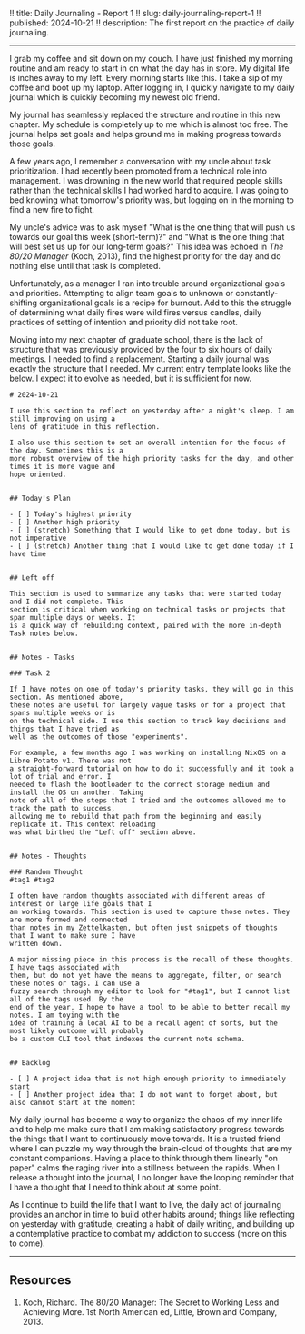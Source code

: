 !! title: Daily Journaling - Report 1
!! slug: daily-journaling-report-1
!! published: 2024-10-21
!! description: The first report on the practice of daily journaling.

---

I grab my coffee and sit down on my couch. I have just finished my morning routine and am ready to
start in on what the day has in store. My digital life is inches away to my left. Every morning
starts like this. I take a sip of my coffee and boot up my laptop. After logging in, I quickly
navigate to my daily journal which is quickly becoming my newest old friend.

My journal has seamlessly replaced the structure and routine in this new chapter. My schedule is
completely up to me which is almost too free. The journal helps set goals and helps ground me in
making progress towards those goals.

A few years ago, I remember a conversation with my uncle about task prioritization. I had recently
been promoted from a technical role into management. I was drowning in the new world that required
people skills rather than the technical skills I had worked hard to acquire. I was going to bed
knowing what tomorrow's priority was, but logging on in the morning to find a new fire to fight. 

My uncle's advice was to ask myself "What is the one thing that will push us towards our goal this
week (short-term)?" and "What is the one thing that will best set us up for our long-term goals?"
This idea was echoed in _The 80/20 Manager_ (Koch, 2013), find the highest priority for the day and
do nothing else until that task is completed.

Unfortunately, as a manager I ran into trouble around organizational goals and priorities.
Attempting to align team goals to unknown or constantly-shifting organizational goals is a recipe
for burnout. Add to this the struggle of determining what daily fires were wild fires versus
candles, daily practices of setting of intention and priority did not take root.

Moving into my next chapter of graduate school, there is the lack of structure that was previously
provided by the four to six hours of daily meetings. I needed to find a replacement. Starting a
daily journal was exactly the structure that I needed. My current entry template looks like the
below. I expect it to evolve as needed, but it is sufficient for now.

```
# 2024-10-21

I use this section to reflect on yesterday after a night's sleep. I am still improving on using a
lens of gratitude in this reflection.

I also use this section to set an overall intention for the focus of the day. Sometimes this is a
more robust overview of the high priority tasks for the day, and other times it is more vague and
hope oriented.


## Today's Plan

- [ ] Today's highest priority
- [ ] Another high priority
- [ ] (stretch) Something that I would like to get done today, but is not imperative
- [ ] (stretch) Another thing that I would like to get done today if I have time


## Left off

This section is used to summarize any tasks that were started today and I did not complete. This
section is critical when working on technical tasks or projects that span multiple days or weeks. It
is a quick way of rebuilding context, paired with the more in-depth Task notes below.


## Notes - Tasks

### Task 2

If I have notes on one of today's priority tasks, they will go in this section. As mentioned above,
these notes are useful for largely vague tasks or for a project that spans multiple weeks or is
on the technical side. I use this section to track key decisions and things that I have tried as
well as the outcomes of those "experiments".

For example, a few months ago I was working on installing NixOS on a Libre Potato v1. There was not
a straight-forward tutorial on how to do it successfully and it took a lot of trial and error. I
needed to flash the bootloader to the correct storage medium and install the OS on another. Taking
note of all of the steps that I tried and the outcomes allowed me to track the path to success,
allowing me to rebuild that path from the beginning and easily replicate it. This context reloading
was what birthed the "Left off" section above.


## Notes - Thoughts

### Random Thought
#tag1 #tag2

I often have random thoughts associated with different areas of interest or large life goals that I
am working towards. This section is used to capture those notes. They are more formed and connected
than notes in my Zettelkasten, but often just snippets of thoughts that I want to make sure I have
written down.

A major missing piece in this process is the recall of these thoughts. I have tags associated with
them, but do not yet have the means to aggregate, filter, or search these notes or tags. I can use a
fuzzy search through my editor to look for "#tag1", but I cannot list all of the tags used. By the
end of the year, I hope to have a tool to be able to better recall my notes. I am toying with the
idea of training a local AI to be a recall agent of sorts, but the most likely outcome will probably
be a custom CLI tool that indexes the current note schema.


## Backlog

- [ ] A project idea that is not high enough priority to immediately start
- [ ] Another project idea that I do not want to forget about, but also cannot start at the moment
```

My daily journal has become a way to organize the chaos of my inner life and to help me make sure
that I am making satisfactory progress towards the things that I want to continuously move towards.
It is a trusted friend where I can puzzle my way through the brain-cloud of thoughts that are my
constant companions. Having a place to think through them linearly "on paper" calms the raging river
into a stillness between the rapids. When I release a thought into the journal, I no longer have the
looping reminder that I have a thought that I need to think about at some point. 

As I continue to build the life that I want to live, the daily act of journaling provides an anchor
in time to build other habits around; things like reflecting on yesterday with gratitude, creating a
habit of daily writing, and building up a contemplative practice to combat my addiction to success
(more on this to come).


---

## Resources

1. Koch, Richard. The 80/20 Manager: The Secret to Working Less and Achieving More. 1st North American ed, Little, Brown and Company, 2013.

